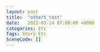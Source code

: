```yaml
---
layout: post
title:  "others_test"
date:   2022-03-14 07:00:00 +0000
categories: Etc
Tags: Story Etc
SceneCode: []
---
```

